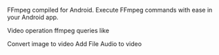 FFmpeg compiled for Android. Execute FFmpeg commands with ease in your Android app.

Video operation ffmpeg queries like

Convert image to video
Add File Audio to video